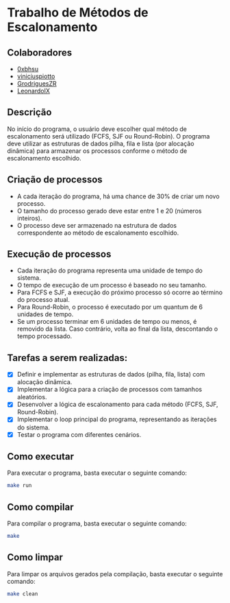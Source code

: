 # Trabalho de Métodos de Escalonamento

## Colaboradores

- [0xbhsu](https://github.com/0xbhsu)
- [viniciuspiotto](https://github.com/viniciuspiotto)
- [GrodriguesZR](https://github.com/GrodriguesZR)
- [LeonardoIX](https://github.com/LeonardoIX)

## Descrição

No início do programa, o usuário deve escolher qual método de escalonamento será utilizado (FCFS, SJF ou Round-Robin). O programa deve utilizar as estruturas de dados pilha, fila e lista (por alocação dinâmica) para armazenar os processos conforme o método de escalonamento escolhido. 

## Criação de processos

- A cada iteração do programa, há uma chance de 30% de criar um novo processo.
- O tamanho do processo gerado deve estar entre 1 e 20 (números inteiros).
- O processo deve ser armazenado na estrutura de dados correspondente ao método de escalonamento escolhido.

## Execução de processos

- Cada iteração do programa representa uma unidade de tempo do sistema.
- O tempo de execução de um processo é baseado no seu tamanho.
- Para FCFS e SJF, a execução do próximo processo só ocorre ao término do processo atual.
- Para Round-Robin, o processo é executado por um quantum de 6 unidades de tempo.
- Se um processo terminar em 6 unidades de tempo ou menos, é removido da lista. Caso contrário, volta ao final da lista, descontando o tempo processado.

## Tarefas a serem realizadas:

- [x] Definir e implementar as estruturas de dados (pilha, fila, lista) com alocação dinâmica.
- [x] Implementar a lógica para a criação de processos com tamanhos aleatórios.
- [x] Desenvolver a lógica de escalonamento para cada método (FCFS, SJF, Round-Robin).
- [x] Implementar o loop principal do programa, representando as iterações do sistema.
- [x] Testar o programa com diferentes cenários.

## Como executar

Para executar o programa, basta executar o seguinte comando:

```bash
make run
``` 

## Como compilar

Para compilar o programa, basta executar o seguinte comando:

```bash
make
```

## Como limpar

Para limpar os arquivos gerados pela compilação, basta executar o seguinte comando:

```bash
make clean
```

